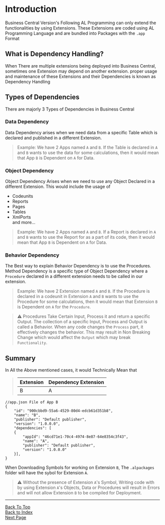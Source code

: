 # Introduction

Business Central Version's Following AL Programming can only extend the functionalities by using Extensions.
These Extensions are coded using AL Programming Language and are bundled into Packages with the `.app` Format
## What is Dependency Handling?
When There are multiple extensions being deployed into Business Central, sometimes one Extension may depend on another extension. proper usage and maintenance of these Extensions and their Dependencies is known as Dependency Handling

## Types of Dependencies
There are majorly 3 Types of Dependencies in Business Central
### Data Dependency
Data Dependency arises when we need data from a specific Table which is declared and published in a different Extension. 

>Example: We have 2 Apps named `A` and `B`. If the Table is declared in `A` and `B` wants to use the data for some calculations, then it would mean that App `B` is Dependent on `A` for Data.

### Object Dependency
Object Dependency Arises when we need to use any Object Declared in a different Extension. This would include the usage of
* Codeunits
* Reports
* Pages
* Tables
* XmlPorts\
and more...

>Example: We have 2 Apps named `A` and `B`. If a Report is declared in `A` and `B` wants to use the Report for as a part of its code, then it would mean that App `B` is Dependent on `A` for Data.

### Behavior Dependency
The Best way to explain Behavior Dependency is to use the Procedures.
Method Dependency is a specific type of Object Dependency where a `Procedure` declared in a different extension needs to be called in our extension.


>Example: We have 2 Extension named `A` and `B`. If the Procedure is declared in a codeunit in Extension `A` and `B` wants to use the Procedure for some calculations, then it would mean that Extension `B` is Dependent on `A` for the `Procedure`.

>⚠️ Procedures Take Certain Input, Process it and return a specific Output. The collection of a specific Input, Process and Output is called a Behavior. When any code changes the `Process` part, it effectively changes the behavior. This may result in Non Breaking Change which would affect the `Output` which may break `Functionality`.
## Summary
In All the Above mentioned cases, it would Technically Mean that
> |Extension|Dependency Extension|
> |--|--|
> |B|A|
```
//app.json File of App B
{
    "id": "900cbbd9-55a6-4529-80d4-edcb61d351b8",
    "name": "B",
    "publisher": "Default publisher",
    "version": "1.0.0.0",
    "dependencies": [
    {
        "appId": "46cd71e1-70c4-4974-8e87-64e8354c3f43",
        "name": "A",
        "publisher": "Default publisher",
        "version": "1.0.0.0"
    }],
}
```

When Downloading Symbols for working on Extension `B`, The `.alpackages` folder will have the sybol for Extension `A`.
> ⚠️ Without the presence of Extension `A`'s Symbol, Writing code with by using Extension `A`'s Objects, Data or Procedures will result in Errors and will not allow Extension `B` to be compiled for Deployment.

___
[Back To Top](#introduction)<Br>
[Back to Index](../Index.md)<Br>
[Next Page](./DependencyHandlingExample.md)
